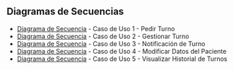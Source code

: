 ## Diagramas de Secuencias


- [Diagrama de Secuencia](https://github.com/user-attachments/assets/d037ad79-fa1e-4d07-aa23-80c186c7cad4) -  Caso de Uso 1 - Pedir Turno
- [Diagrama de Secuencia](https://github.com/user-attachments/assets/d056dcb0-e614-4c7f-aeb8-1be471704169) -  Caso de Uso 2 - Gestionar Turno
- [Diagrama de Secuencia](https://github.com/user-attachments/assets/ec7edfb4-499f-47b6-8a9f-922e0c2b90ca) -  Caso de Uso 3 - Notificación de Turno
- [Diagrama de Secuencia](https://github.com/user-attachments/assets/6a7b9b74-c199-4f3f-9984-34b225fe1c5f) -  Caso de Uso 4 - Modificar Datos del Paciente
- [Diagrama de Secuencia](https://github.com/user-attachments/assets/efa9fe81-bc56-4990-9f80-57df29933d5f) -  Caso de Uso 5 - Visualizar Historial de Turnos
